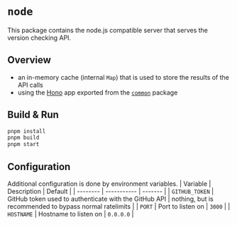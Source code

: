 # `node`

This package contains the node.js compatible server that serves the version checking API.

## Overview

- an in-memory cache (internal `Map`) that is used to store the results of the API calls
- using the [Hono](https://hono.dev) app exported from the [`common`](../common) package

## Build & Run

```bash
pnpm install
pnpm build
pnpm start
```

## Configuration

Additional configuration is done by environment variables.
| Variable | Description | Default |
| -------- | ----------- | ------- |
| `GITHUB_TOKEN` | GitHub token used to authenticate with the GitHub API | nothing, but is recommended to bypass normal ratelimits |
| `PORT` | Port to listen on | `3000` |
| `HOSTNAME` | Hostname to listen on | `0.0.0.0` |
